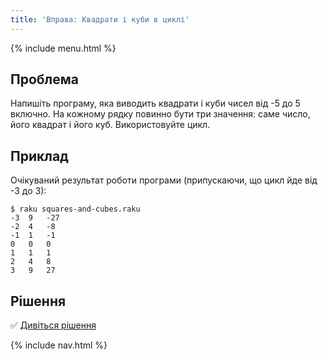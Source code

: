 ```yaml
---
title: 'Вправа: Квадрати і куби в циклі'
---
```


{% include menu.html %}

## Проблема

Напишіть програму, яка виводить квадрати і куби чисел від -5 до 5 включно. На кожному рядку повинно бути три значення: саме число, його квадрат і його куб. Використовуйте цикл.

## Приклад

Очікуваний результат роботи програми (припускаючи, що цикл йде від -3 до 3):

```console
$ raku squares-and-cubes.raku
-3	9	-27
-2	4	-8
-1	1	-1
0	0	0
1	1	1
2	4	8
3	9	27
```

## Рішення

✅ [Дивіться рішення](solution)

{% include nav.html %}